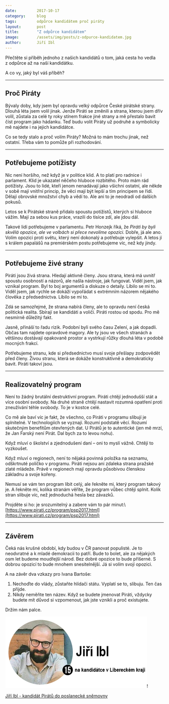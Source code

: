 ```yaml
---
date:         2017-10-17
category:     blog
tags:         odpůrce kandidátem proč piráty
layout:       post
title:        "Z odpůrce kandidátem" 
image:        /assets/img/posts/z-odpurce-kandidatem.jpg
author:       Jiří Ibl
---
```


Přečtěte si příběh jednoho z našich kandidátů o tom, jaká cesta ho vedla z odpůrce až na naší kandidátku.

A co vy, jaký byl váš příběh?
  
---
  
## Proč Piráty

Bývaly doby, kdy jsem byl opravdu velký odpůrce České pirátské strany. Dlouhá léta jsem volil jinak. Jenže Piráti se změnili a strana, kterou jsem dřív volil, zůstala za celé ty roky stínem frakce jiné strany a mě přestalo bavit číst program jako hádanku. Teď budu volit Piráty už podruhé a symbolicky mě najdete i na jejich kandidátce.

Co se tedy stalo a proč volím Piráty? Možná to mám trochu jinak, než ostatní. Třeba vám to pomůže při rozhodování.

---  
  
## Potřebujeme potížisty

Nic není horšího, než když je v politice klid. A to platí pro radnice i parlament. Klid je ukazatel něčeho hluboce rozbitého. Proto mám rád potížisty. Jsou to lidé, kteří jenom nenadávají jako všichni ostatní, ale někde v sobě mají vnitřní princip, že věci mají být lepší a tím principem se řídí. Dělají obrovské množství chyb a vědí to. Ale ani to je neodradí od dalších pokusů. 

Letos se k Pirátské straně přidalo spoustu potížistů, kterých si hluboce vážím. Mají za sebou kus práce, vrazili do tisíce zdí, ale jdou dál. 

Takové lidi potřebujeme v parlamentu. Petr Honzejk říká, že *Piráti by byli skvělá opozice, ale ve volbách si přece nevolíme opozici.* Dobře, já ale ano. Volím opozici proti světu, který není dokonalý a potřebuje vylepšit. A letos jí s králem papalášů na premiérském postu potřebujeme víc, než kdy jindy.

---

## Potřebujeme živé strany

Piráti jsou živá strana. Hledají aktivně členy. Jsou strana, která má uvnitř spoustu osobností a názorů, ale našla nástroje, jak fungovat. Viděl jsem, jak vznikal program. Byl to boj argumentů a diskuze o detaily. Líbilo se mi to. Viděl jsem, jak rychle se dokáží vypořádat s extrémním názorem nějakého člověka z předsednictva. Líbilo se mi to. 

Zdá se samozřejmé, že strana nabírá členy, ale to opravdu není česká politická realita. Sbírají se kandidáti a voliči. Piráti rostou od spodu. Pro mě nesmírně důležitý fakt.

Jasně, přináší to řadu rizik. Podobní byli svého času Zelení, a jak dopadli. Občas tam najdete opravdové magory. Ale ty jsou ve všech stranách a většinou dostávají opakovaně prostor a vystrkují růžky dlouhá léta v podobě mocných frakcí.

Potřebujeme stranu, kde si předsednictvo musí svoje přešlapy zodpovědět před členy. Živou stranu, která se dokáže konstruktivně a demokraticky bavit. Piráti takoví jsou.

---

## Realizovatelný program

Není to žádný brutální destruktivní program. Piráti chtějí jednodušší stát a více osobní svobody. Na druhé straně chtějí nastavit rozumná opatření proti zneužívání téhle svobody. To je v kostce celé.

Co mě ale baví víc je fakt, že všechno, co Piráti v programu slibují je splnitelné. V technologiích se vyznají. Rozumí podstatě věcí. Rozumí skutečným benefitům otevřených dat. U Pirátů je to autentické (jen mě mrzí, že Jan Farský není Pirát. Dal bych za to levou nohu). 

Když mluví o školství a zjednodušení daní – oni to myslí vážně. Chtějí to vyzkoušet.

Když mluví o regionech, není to nějaká povinná položka na seznamu, odškrtnuté políčko v programu. Piráti nejsou ani zdaleka strana pražské zlaté mládeže. Právě v regionech mají opravdu působivou členskou základnu a svoje kořeny.

Nemusí se vám ten program líbit celý, ale řekněte mi, který program takový je. A řekněte mi, kolika stranám věříte, že program vůbec chtějí splnit. Kolik stran slibuje víc, než jednoduchá hesla bez závazků. 

Projděte si ho: je srozumitelný a zabere vám to pár minut:\\
[https://www.pirati.cz/program/psp2017.html](https://www.pirati.cz/program/psp2017.html)

---

## Závěrem

Čeká nás krušné období, kdy budou v ČR panovat populisté. Je to neodvratné a k mladé demokracii to patří. Bude to bolet, ale za nějakých osm let budeme moudřejší národ. Bez dobré opozice to bude příšerné. S dobrou opozicí to bude mnohem snesitelnější.
Já si volím svojí opozici.

A na závěr dva vzkazy pro Ivana Bartoše:

1. Nechoďte do vlády, zůstaňte hlídači státu. Vyplatí se to, slibuju. Ten čas přijde.
2. Nikdy neměňte ten název. Když se budete jmenovat Piráti, vždycky budete mít důvod si vzpomenout, jak jste vznikli a proč existujete.

Držím nám palce.

![Jiří Ibl - kandidát Pirátů do poslanecké sněmovny](/assets/img/posts/jiri_ibl.png)!

[Jiří Ibl - kandidát Pirátů do poslanecké sněmovny](/lide/jiri-ibl/)


